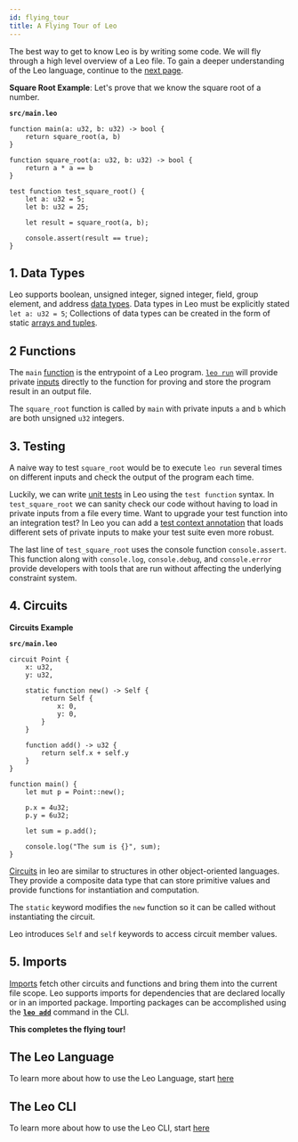 ```yaml
---
id: flying_tour
title: A Flying Tour of Leo
---
```



The best way to get to know Leo is by writing some code. We will fly through a high level overview of a Leo file.
To gain a deeper understanding of the Leo language, continue to the [next page](01_layout.md).


**Square Root Example**: Let's prove that we know the square root of a number.

**`src/main.leo`**
```leo
function main(a: u32, b: u32) -> bool {
    return square_root(a, b)
}

function square_root(a: u32, b: u32) -> bool {
    return a * a == b
}

test function test_square_root() {
    let a: u32 = 5;
    let b: u32 = 25;
    
    let result = square_root(a, b);

    console.assert(result == true);
}
```
## 1. Data Types

Leo supports boolean, unsigned integer, signed integer, field, group element, and address [data types](03_types.md). Data types in Leo 
must be explicitly stated `let a: u32 = 5`;
Collections of data types can be created in the form of static [arrays and tuples](04_arrays_and_tuples.md).

## 2 Functions
The `main` [function](07_functions.md) is the entrypoint of a Leo program. 
[`leo run`](aleo/documentation/developer/cli/08_run.md) will provide private [inputs](08_inputs.md) directly to the function for proving and store the program result in an output file.

The `square_root` function is called by `main` with private inputs `a` and `b` which are both unsigned `u32` integers.

## 3. Testing

A naive way to test `square_root` would be to execute `leo run` several times on different inputs and check the output of the program each time.

Luckily, we can write [unit tests](12_tests.md) in Leo using the `test function` syntax. 
In `test_square_root` we can sanity check our code without having to load in private inputs from a file every time. 
Want to upgrade your test function into an integration test? 
In Leo you can add a [test context annotation](12_tests.md#test-context-annotation) that loads different sets of private inputs to make your test suite even more robust.

The last line of `test_square_root` uses the console function `console.assert`. 
This function along with `console.log`, `console.debug`, and `console.error` provide developers with tools that are run without
affecting the underlying constraint system. 


## 4. Circuits

**Circuits Example**

**`src/main.leo`**
```leo
circuit Point {
    x: u32,
    y: u32,

    static function new() -> Self {
        return Self { 
            x: 0, 
            y: 0, 
        }
    }

    function add() -> u32 {
        return self.x + self.y
    }
}

function main() {
    let mut p = Point::new();
    
    p.x = 4u32;
    p.y = 6u32;

    let sum = p.add();
    
    console.log("The sum is {}", sum);
}
```

[Circuits](09_circuits.md) in leo are similar to structures in other object-oriented languages. 
They provide a composite data type that can store primitive values and provide functions for instantiation and computation.

The `static` keyword modifies the `new` function so it can be called without instantiating the circuit.

Leo introduces `Self` and `self` keywords to access circuit member values.

## 5. Imports

[Imports](10_imports.md) fetch other circuits and functions and bring them into the current file scope. 
Leo supports imports for dependencies that are declared locally or in an imported package.
Importing packages can be accomplished using the [**`leo add`**](aleo/documentation/developer/cli/10_add.md) command in the CLI.

**This completes the flying tour!** 

## The Leo Language
To learn more about how to use the Leo Language, start [here](01_layout.md)

## The Leo CLI
To learn more about how to use the Leo CLI, start [here](aleo/documentation/developer/cli/01_new.md)